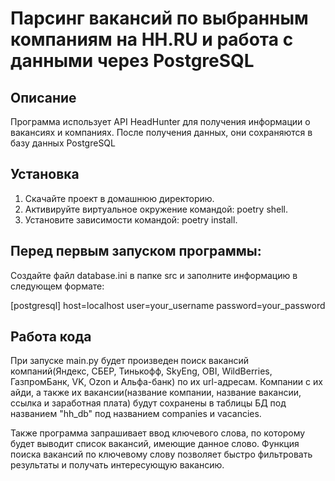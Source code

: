 # Парсинг вакансий по выбранным компаниям на HH.RU и работа с данными через PostgreSQL

## Описание
Программа использует API HeadHunter для получения информации о вакансиях и компаниях. После получения данных, они сохраняются в базу данных PostgreSQL

## Установка
1. Скачайте проект в домашнюю директорию.
2. Активируйте виртуальное окружение командой: poetry shell.
3. Установите зависимости командой: poetry install.

## Перед первым запуском программы:

Создайте файл database.ini в папке src и заполните информацию в следующем формате:

[postgresql]
host=localhost
user=your_username
password=your_password

## Работа кода

При запуске main.py будет произведен поиск вакансий компаний(Яндекс, СБЕР, Тинькофф, SkyEng, OBI, WildBerries, ГазпромБанк, VK, Ozon и Альфа-банк) по их url-адресам. Компании с их айди, а также их вакансии(название компании, название вакансии, ссылка и заработная плата) будут сохранены в таблицы БД под названием "hh_db" под названием companies и vacancies.

Также программа запрашивает ввод ключевого слова, по которому будет выводит список вакансий, имеющие данное слово. Функция поиска вакансий по ключевому слову позволяет быстро фильтровать результаты и получать интересующую вакансию. 








